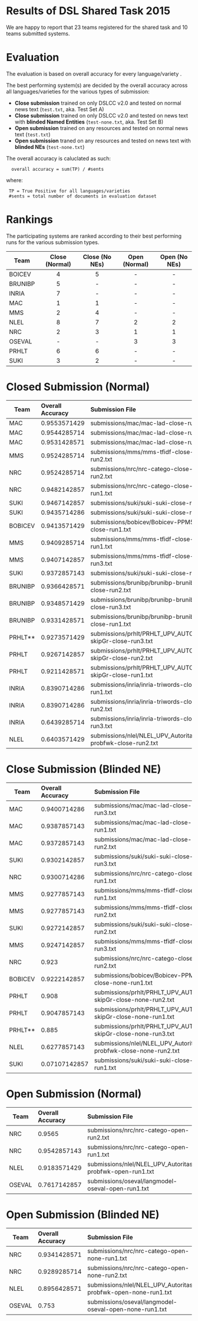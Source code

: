 Results of DSL Shared Task 2015
====

We are happy to report that 23 teams registered for the shared task and 10 teams submitted systems.


Evaluation
=====

The evaluation is based on overall accuracy for every language/variety .

The best performing system(s) are decided by the overall accuracy across all languages/varieties for the various types of submission:
 - **Close submission** trained on only DSLCC v2.0 and tested on normal news text (`test.txt`, aka. Test Set A)
 - **Close submission** trained on only DSLCC v2.0 and tested on news text with **blinded Named Entities** (`test-none.txt`, aka. Test Set B)
 - **Open submission** trained on any resources and tested on normal news text (`test.txt`)
 - **Open submission** traned on any resources and tested on news text with **blinded NEs** (`test-none.txt`)
  
The overall accuracy is caluclated as such: 

      overall accuracy = sum(TP) / #sents

where:

     TP = True Positive for all languages/varieties 
     #sents = total number of documents in evaluation dataset 



Rankings
====

The participating systems are ranked according to their best performing runs for the various submission types.

Team | Close (Normal) | Close (No NEs) | Open (Normal)  | Open (No NEs)
-----|:----------------:|:----------------:|:----------------:|:---------------:
BOICEV | 4 | 5 | - | -
BRUNIBP | 5 | - | - | -
INRIA | 7 | - | - | -
MAC | 1 | 1 | - | -
MMS | 2 | 4 | - | -
NLEL | 8 | 7 | 2 | 2
NRC | 2 | 3 | 1 | 1
OSEVAL | - | - | 3 | 3
PRHLT | 6 | 6 | - | -
SUKI | 3 | 2 | - | -

Closed Submission (Normal)
====

Team | Overall Accuracy | Submission File |
-----|:----------------|:---------------| 
MAC | 0.9553571429 | submissions/mac/mac-lad-close-run3.txt | 
MAC | 0.9544285714 | submissions/mac/mac-lad-close-run2.txt | 
MAC | 0.9531428571 | submissions/mac/mac-lad-close-run1.txt | 
MMS | 0.9524285714 | submissions/mms/mms-tfidf-close-run2.txt | 
NRC | 0.9524285714 | submissions/nrc/nrc-catego-close-run2.txt | 
NRC | 0.9482142857 | submissions/nrc/nrc-catego-close-run1.txt | 
SUKI | 0.9467142857 | submissions/suki/suki-suki-close-run3.txt | 
SUKI | 0.9435714286 | submissions/suki/suki-suki-close-run2.txt | 
BOBICEV | 0.9413571429 | submissions/bobicev/Bobicev-PPM5-close-run1.txt | 
MMS | 0.9409285714 | submissions/mms/mms-tfidf-close-run1.txt | 
MMS | 0.9407142857 | submissions/mms/mms-tfidf-close-run3.txt | 
SUKI | 0.9372857143 | submissions/suki/suki-suki-close-run1.txt | 
BRUNIBP | 0.9366428571 | submissions/brunibp/brunibp-brunibp-close-run2.txt | 
BRUNIBP | 0.9348571429 | submissions/brunibp/brunibp-brunibp-close-run3.txt | 
BRUNIBP | 0.9331428571 | submissions/brunibp/brunibp-brunibp-close-run1.txt | 
PRHLT** | 0.9273571429 | submissions/prhlt/PRHLT_UPV_AUTORITAS-skipGr-close-run3.txt | 
PRHLT | 0.9267142857 | submissions/prhlt/PRHLT_UPV_AUTORITAS-skipGr-close-run2.txt | 
PRHLT | 0.9211428571 | submissions/prhlt/PRHLT_UPV_AUTORITAS-skipGr-close-run1.txt | 
INRIA | 0.8390714286 | submissions/inria/inria-triwords-closed-run1.txt | 
INRIA | 0.8390714286 | submissions/inria/inria-triwords-closed-run2.txt | 
INRIA | 0.6439285714 | submissions/inria/inria-triwords-closed-run3.txt | 
NLEL | 0.6403571429 | submissions/nlel/NLEL_UPV_Autoritas-probfwk-close-run2.txt | 

Close Submission (Blinded NE)
====

Team | Overall Accuracy | Submission File |
-----|:----------------|:---------------| 
MAC | 0.9400714286 | submissions/mac/mac-lad-close-none-run3.txt | 
MAC | 0.9387857143 | submissions/mac/mac-lad-close-none-run1.txt | 
MAC | 0.9372857143 | submissions/mac/mac-lad-close-none-run2.txt | 
SUKI | 0.9302142857 | submissions/suki/suki-suki-close-none-run3.txt | 
NRC | 0.9300714286 | submissions/nrc/nrc-catego-close-none-run1.txt | 
MMS | 0.9277857143 | submissions/mms/mms-tfidf-close-none-run1.txt | 
MMS | 0.9277857143 | submissions/mms/mms-tfidf-close-none-run2.txt | 
SUKI | 0.9272142857 | submissions/suki/suki-suki-close-none-run2.txt | 
MMS | 0.9247142857 | submissions/mms/mms-tfidf-close-none-run3.txt | 
NRC | 0.923 | submissions/nrc/nrc-catego-close-none-run2.txt | 
BOBICEV | 0.9222142857 | submissions/bobicev/Bobicev-PPM5-close-none-run1.txt | 
PRHLT | 0.908 | submissions/prhlt/PRHLT_UPV_AUTORITAS-skipGr-close-none-run2.txt | 
PRHLT | 0.9047857143 | submissions/prhlt/PRHLT_UPV_AUTORITAS-skipGr-close-none-run1.txt | 
PRHLT** | 0.885 | submissions/prhlt/PRHLT_UPV_AUTORITAS-skipGr-close-none-run3.txt | 
NLEL | 0.6277857143 | submissions/nlel/NLEL_UPV_Autoritas-probfwk-close-none-run2.txt | 
SUKI | 0.07107142857 | submissions/suki/suki-suki-close-none-run1.txt | 

Open Submission (Normal)
====

Team | Overall Accuracy | Submission File |
-----|:----------------|:---------------| 
NRC | 0.9565 | submissions/nrc/nrc-catego-open-run2.txt
NRC | 0.9542857143 | submissions/nrc/nrc-catego-open-run1.txt
NLEL | 0.9183571429 | submissions/nlel/NLEL_UPV_Autoritas-probfwk-open-run1.txt
OSEVAL | 0.7617142857 | submissions/oseval/langmodel-oseval-open-run1.txt

Open Submission (Blinded NE)
====

Team | Overall Accuracy | Submission File |
-----|:----------------|:---------------| 
NRC | 0.9341428571 | submissions/nrc/nrc-catego-open-none-run1.txt
NRC | 0.9289285714 | submissions/nrc/nrc-catego-open-none-run2.txt
NLEL | 0.8956428571 | submissions/nlel/NLEL_UPV_Autoritas-probfwk-open-none-run1.txt
OSEVAL | 0.753 | submissions/oseval/langmodel-oseval-open-none-run1.txt
